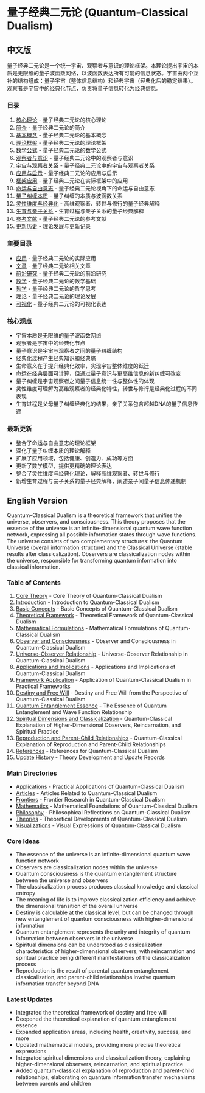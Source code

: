 # 量子经典二元论 (Quantum-Classical Dualism)

## 中文版

量子经典二元论是一个统一宇宙、观察者与意识的理论框架。本理论提出宇宙的本质是无限维的量子波函数网络，以波函数表达所有可能的信息状态。宇宙由两个互补的结构组成：量子宇宙（整体信息结构）和经典宇宙（经典化后的稳定结果）。观察者是宇宙中的经典化节点，负责将量子信息转化为经典信息。

### 目录

1. [核心理论](core.md) - 量子经典二元论的核心理论
2. [简介](01_introduction.md) - 量子经典二元论的简介
3. [基本概念](02_basic_concepts.md) - 量子经典二元论的基本概念
4. [理论框架](03_theoretical_framework.md) - 量子经典二元论的理论框架
5. [数学公式](04_mathematical_formulations.md) - 量子经典二元论的数学公式
6. [观察者与意识](05_observer_and_consciousness.md) - 量子经典二元论中的观察者与意识
7. [宇宙与观察者关系](06_universe_observer_relationship.md) - 量子经典二元论中的宇宙与观察者关系
8. [应用与启示](07_applications_and_implications.md) - 量子经典二元论的应用与启示
9. [框架应用](08_framework_application.md) - 量子经典二元论在实际框架中的应用
10. [命运与自由意志](10_destiny_and_free_will.md) - 量子经典二元论视角下的命运与自由意志
11. [量子纠缠本质](11_quantum_entanglement_essence.md) - 量子纠缠的本质与波函数关系
12. [灵性维度与经典化](12_spiritual_dimensions.md) - 高维观察者、转世与修行的量子经典解释
13. [生育与亲子关系](13_reproduction_parent_child.md) - 生育过程与亲子关系的量子经典解释
14. [参考文献](09_references.md) - 量子经典二元论的参考文献
15. [更新历史](update_history.md) - 理论发展与更新记录

### 主要目录

- [应用](applications/README.md) - 量子经典二元论的实际应用
- [文章](articles/README.md) - 量子经典二元论相关文章
- [前沿研究](frontiers/README.md) - 量子经典二元论的前沿研究
- [数学](mathematics/README.md) - 量子经典二元论的数学基础
- [哲学](philosophy/README.md) - 量子经典二元论的哲学思考
- [理论](theories/README.md) - 量子经典二元论的理论发展
- [可视化](visualizations/README.md) - 量子经典二元论的可视化表达

### 核心观点

- 宇宙本质是无限维的量子波函数网络
- 观察者是宇宙中的经典化节点
- 量子意识是宇宙与观察者之间的量子纠缠结构
- 经典化过程产生经典知识和经典熵
- 生命意义在于提升经典化效率，实现宇宙整体维度的跃迁
- 命运在经典层面可计算，但通过量子意识与更高维信息的新纠缠可改变
- 量子纠缠是宇宙观察者之间量子信息统一性与整体性的体现
- 灵性维度可理解为高维观察者的经典化特性，转世与修行是经典化过程的不同表现
- 生育过程是父母量子纠缠经典化的结果，亲子关系包含超越DNA的量子信息传递

### 最新更新

- 整合了命运与自由意志的理论框架
- 深化了量子纠缠本质的理论解释
- 扩展了应用领域，包括健康、创造力、成功等方面
- 更新了数学模型，提供更精确的理论表达
- 整合了灵性维度与经典化理论，解释高维观察者、转世与修行
- 新增生育过程与亲子关系的量子经典解释，阐述亲子间量子信息传递机制

## English Version

Quantum-Classical Dualism is a theoretical framework that unifies the universe, observers, and consciousness. This theory proposes that the essence of the universe is an infinite-dimensional quantum wave function network, expressing all possible information states through wave functions. The universe consists of two complementary structures: the Quantum Universe (overall information structure) and the Classical Universe (stable results after classicalization). Observers are classicalization nodes within the universe, responsible for transforming quantum information into classical information.

### Table of Contents

1. [Core Theory](core.md) - Core Theory of Quantum-Classical Dualism
2. [Introduction](01_introduction.md) - Introduction to Quantum-Classical Dualism
3. [Basic Concepts](02_basic_concepts.md) - Basic Concepts of Quantum-Classical Dualism
4. [Theoretical Framework](03_theoretical_framework.md) - Theoretical Framework of Quantum-Classical Dualism
5. [Mathematical Formulations](04_mathematical_formulations.md) - Mathematical Formulations of Quantum-Classical Dualism
6. [Observer and Consciousness](05_observer_and_consciousness.md) - Observer and Consciousness in Quantum-Classical Dualism
7. [Universe-Observer Relationship](06_universe_observer_relationship.md) - Universe-Observer Relationship in Quantum-Classical Dualism
8. [Applications and Implications](07_applications_and_implications.md) - Applications and Implications of Quantum-Classical Dualism
9. [Framework Application](08_framework_application.md) - Application of Quantum-Classical Dualism in Practical Frameworks
10. [Destiny and Free Will](10_destiny_and_free_will.md) - Destiny and Free Will from the Perspective of Quantum-Classical Dualism
11. [Quantum Entanglement Essence](11_quantum_entanglement_essence.md) - The Essence of Quantum Entanglement and Wave Function Relationship
12. [Spiritual Dimensions and Classicalization](12_spiritual_dimensions.md) - Quantum-Classical Explanation of Higher-Dimensional Observers, Reincarnation, and Spiritual Practice
13. [Reproduction and Parent-Child Relationships](13_reproduction_parent_child.md) - Quantum-Classical Explanation of Reproduction and Parent-Child Relationships
14. [References](09_references.md) - References for Quantum-Classical Dualism
15. [Update History](update_history.md) - Theory Development and Update Records

### Main Directories

- [Applications](applications/README.md) - Practical Applications of Quantum-Classical Dualism
- [Articles](articles/README.md) - Articles Related to Quantum-Classical Dualism
- [Frontiers](frontiers/README.md) - Frontier Research in Quantum-Classical Dualism
- [Mathematics](mathematics/README.md) - Mathematical Foundations of Quantum-Classical Dualism
- [Philosophy](philosophy/README.md) - Philosophical Reflections on Quantum-Classical Dualism
- [Theories](theories/README.md) - Theoretical Developments of Quantum-Classical Dualism
- [Visualizations](visualizations/README.md) - Visual Expressions of Quantum-Classical Dualism

### Core Ideas

- The essence of the universe is an infinite-dimensional quantum wave function network
- Observers are classicalization nodes within the universe
- Quantum consciousness is the quantum entanglement structure between the universe and observers
- The classicalization process produces classical knowledge and classical entropy
- The meaning of life is to improve classicalization efficiency and achieve the dimensional transition of the overall universe
- Destiny is calculable at the classical level, but can be changed through new entanglement of quantum consciousness with higher-dimensional information
- Quantum entanglement represents the unity and integrity of quantum information between observers in the universe
- Spiritual dimensions can be understood as classicalization characteristics of higher-dimensional observers, with reincarnation and spiritual practice being different manifestations of the classicalization process
- Reproduction is the result of parental quantum entanglement classicalization, and parent-child relationships involve quantum information transfer beyond DNA

### Latest Updates

- Integrated the theoretical framework of destiny and free will
- Deepened the theoretical explanation of quantum entanglement essence
- Expanded application areas, including health, creativity, success, and more
- Updated mathematical models, providing more precise theoretical expressions
- Integrated spiritual dimensions and classicalization theory, explaining higher-dimensional observers, reincarnation, and spiritual practice
- Added quantum-classical explanation of reproduction and parent-child relationships, elaborating on quantum information transfer mechanisms between parents and children
